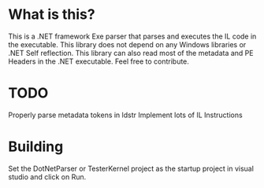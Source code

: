 # What is this?
This is a .NET framework Exe parser that parses and executes the IL code in the executable. This library does not depend on any Windows libraries or .NET Self reflection. This library can also read most of the metadata and PE Headers in the .NET executable.
Feel free to contribute.

# TODO
Properly parse metadata tokens in ldstr
Implement lots of IL Instructions

# Building
Set the DotNetParser or TesterKernel project as the startup project in visual studio and click on Run.
